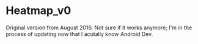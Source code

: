 # Heatmap_v0

Original version from August 2016. Not sure if it works anymore; I'm in the process of updating now that I acutally know Android Dev.
